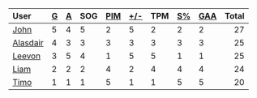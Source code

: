 | User | [G](https://github.com/llevasseur/world-juniors-2022/blob/master/STANDINGS.md#goals) | [A](https://github.com/llevasseur/world-juniors-2022/blob/master/STANDINGS.md#assists) | SOG | [PIM](https://github.com/llevasseur/world-juniors-2022/blob/master/STANDINGS.md#penalties-in-minutes) | [+/-](https://github.com/llevasseur/world-juniors-2022/blob/master/STANDINGS.md#plus--minus) | TPM | [S%](https://github.com/llevasseur/world-juniors-2022/blob/master/STANDINGS.md#save-percentage) | [GAA](https://github.com/llevasseur/world-juniors-2022/blob/master/STANDINGS.md#goals-against-average) | Total |
| :--- | ---- | ---- | ---- | ---- | ---- | ---- | ---- | ---- |  -----: |
| [John](https://github.com/llevasseur/world-juniors-2022/blob/master/ROSTERS.md#John) | 5 | 4 | 5 | 2 | 5 | 2 | 2 | 2 | 27 |
| [Alasdair](https://github.com/llevasseur/world-juniors-2022/blob/master/ROSTERS.md#Alasdair) | 4 | 3 | 3 | 3 | 3 | 3 | 3 | 3 | 25 |
| [Leevon](https://github.com/llevasseur/world-juniors-2022/blob/master/ROSTERS.md#Leevon) | 3 | 5 | 4 | 1 | 5 | 5 | 1 | 1 | 25 |
| [Liam](https://github.com/llevasseur/world-juniors-2022/blob/master/ROSTERS.md#Liam) | 2 | 2 | 2 | 4 | 2 | 4 | 4 | 4 | 24 |
| [Timo](https://github.com/llevasseur/world-juniors-2022/blob/master/ROSTERS.md#Timo) | 1 | 1 | 1 | 5 | 1 | 1 | 5 | 5 | 20 |
